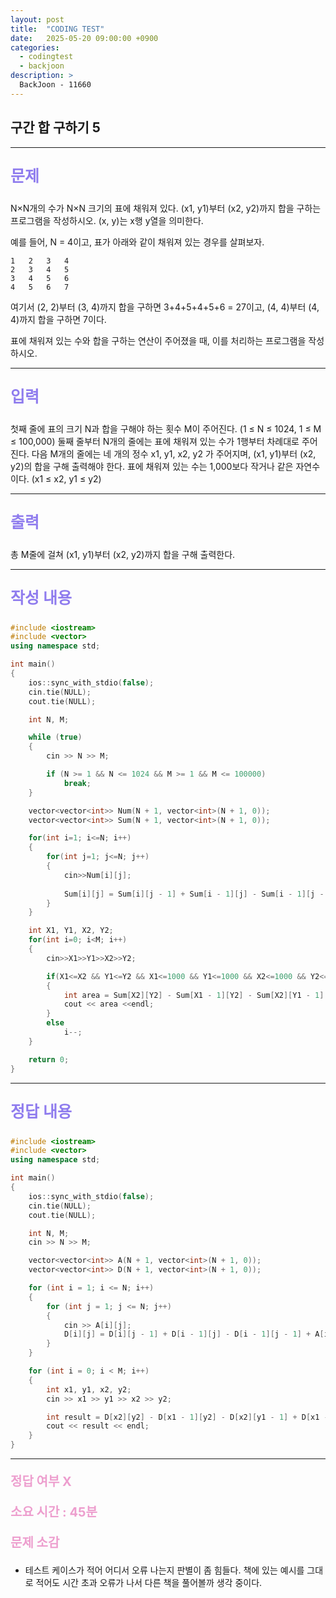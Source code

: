 ```yaml
---
layout: post
title:  "CODING TEST"
date:   2025-05-20 09:00:00 +0900
categories:
  - codingtest
  - backjoon
description: >
  BackJoon - 11660
---
```

## 구간 합 구하기 5

---

<p style = "color:#8f7cee; font-size:25px; font-weight:bold">
문제
</p>

N×N개의 수가 N×N 크기의 표에 채워져 있다. (x1, y1)부터 (x2, y2)까지 합을 구하는 프로그램을 작성하시오. (x, y)는 x행 y열을 의미한다.

예를 들어, N = 4이고, 표가 아래와 같이 채워져 있는 경우를 살펴보자.

```
1	2	3	4
2	3	4	5
3	4	5	6
4	5	6	7
```

여기서 (2, 2)부터 (3, 4)까지 합을 구하면 3+4+5+4+5+6 = 27이고, (4, 4)부터 (4, 4)까지 합을 구하면 7이다.

표에 채워져 있는 수와 합을 구하는 연산이 주어졌을 때, 이를 처리하는 프로그램을 작성하시오.

---

<p style = "color:#8f7cee; font-size:25px; font-weight:bold">
입력
</p>

첫째 줄에 표의 크기 N과 합을 구해야 하는 횟수 M이 주어진다. (1 ≤ N ≤ 1024, 1 ≤ M ≤ 100,000) 둘째 줄부터 N개의 줄에는 표에 채워져 있는 수가 1행부터 차례대로 주어진다. 다음 M개의 줄에는 네 개의 정수 x1, y1, x2, y2 가 주어지며, (x1, y1)부터 (x2, y2)의 합을 구해 출력해야 한다. 표에 채워져 있는 수는 1,000보다 작거나 같은 자연수이다. (x1 ≤ x2, y1 ≤ y2)

---

<p style = "color:#8f7cee; font-size:25px; font-weight:bold">
출력
</p>

총 M줄에 걸쳐 (x1, y1)부터 (x2, y2)까지 합을 구해 출력한다.

---

<p style = "color:#8f7cee; font-size:25px; font-weight:bold">
작성 내용
</p>

```cpp
#include <iostream>
#include <vector>
using namespace std;

int main()
{
	ios::sync_with_stdio(false);
	cin.tie(NULL);
	cout.tie(NULL);

	int N, M;

	while (true)
	{
		cin >> N >> M;

		if (N >= 1 && N <= 1024 && M >= 1 && M <= 100000)
			break;
	}

	vector<vector<int>> Num(N + 1, vector<int>(N + 1, 0));
	vector<vector<int>> Sum(N + 1, vector<int>(N + 1, 0));

	for(int i=1; i<=N; i++)
	{
		for(int j=1; j<=N; j++)
		{
			cin>>Num[i][j];
			
			Sum[i][j] = Sum[i][j - 1] + Sum[i - 1][j] - Sum[i - 1][j - 1] + Num[i][j];
		}
	}

	int X1, Y1, X2, Y2;
	for(int i=0; i<M; i++)
	{
		cin>>X1>>Y1>>X2>>Y2;

		if(X1<=X2 && Y1<=Y2 && X1<=1000 && Y1<=1000 && X2<=1000 && Y2<=1000)
		{
			int area = Sum[X2][Y2] - Sum[X1 - 1][Y2] - Sum[X2][Y1 - 1] + Sum[X1 - 1][Y1 - 1];
			cout << area <<endl;
		}
		else
			i--;
	}

	return 0;
}
```

---

<p style = "color:#8f7cee; font-size:25px; font-weight:bold">
정답 내용
</p>

```cpp
#include <iostream>
#include <vector>
using namespace std;

int main()
{
	ios::sync_with_stdio(false);
	cin.tie(NULL);
	cout.tie(NULL);

	int N, M;
	cin >> N >> M;

	vector<vector<int>> A(N + 1, vector<int>(N + 1, 0));
	vector<vector<int>> D(N + 1, vector<int>(N + 1, 0));

	for (int i = 1; i <= N; i++)
	{
		for (int j = 1; j <= N; j++)
		{
			cin >> A[i][j];
			D[i][j] = D[i][j - 1] + D[i - 1][j] - D[i - 1][j - 1] + A[i][j];
		}
	}

	for (int i = 0; i < M; i++)
	{
		int x1, y1, x2, y2;
		cin >> x1 >> y1 >> x2 >> y2;

		int result = D[x2][y2] - D[x1 - 1][y2] - D[x2][y1 - 1] + D[x1 - 1][y1 - 1];
		cout << result << endl;
	}
}
```

---

<p style = "color:#ed9ece; font-size:20px; font-weight:bold">
정답 여부 X
</p>

<p style = "color:#ed9ece; font-size:20px; font-weight:bold">
소요 시간 : 45분
</p>

<p style = "color:#ed9ece; font-size:20px; font-weight:bold">
문제 소감
</p>

- 테스트 케이스가 적어 어디서 오류 나는지 판별이 좀 힘들다. 책에 있는 예시를 그대로 적어도 시간 초과 오류가 나서 다른 책을 풀어볼까 생각 중이다.